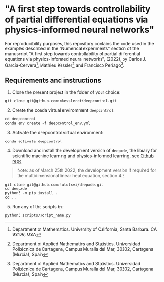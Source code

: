 # "A first step towards controllability of partial differential equations via physics-informed neural networks"

For reproducibility purposes, this repository contains the code used in the examples described in the "Numerical experiments" section of the manuscript "A first step towards controllability of partial differential equations via physics-informed neural networks", (2022), by Carlos J. García-Cervera[^1], Mathieu Kessler[^2] and Francisco Periago[^2].

## Requirements and instructions 

1. Clone the present project in the folder of your choice:
```
git clone git@github.com:mkesslerct/deepcontrol.git
```
2. Create the conda virtual enviromment `deepcontrol` 
```
cd deepcontrol
conda env create -f deepcontrol_env.yml
```
3. Activate the deepcontrol virtual environment:
```
conda activate deepcontrol
```
4. Download and install the development version of `deepxde`, the library for scientific machine learning and physics-informed learning, see [Github repo](https://github.com/lululxvi/deepxde)
> Note: as of March 25th 2022, the development version if required for the multidimensional linear heat equation, section 4.2
```
git clone git@github.com:lululxvi/deepxde.git
cd deepxde
python3 -m pip install .
cd ..
```

5. Run any of the scripts by:
```
python3 scripts/script_name.py
``` 



[^1]: Department of Mathematics. University of California, Santa Barbara. CA 93106, USA
[^2]: Department of Applied Mathematics and Statistics. Universidad Politécnica de Cartagena, Campus Muralla del Mar, 30202, Cartagena (Murcia), Spain
